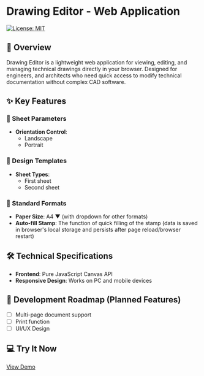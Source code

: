 # Drawing Editor - Web Application

[![License: MIT](https://img.shields.io/badge/License-MIT-yellow.svg)](https://opensource.org/licenses/MIT)

## 🚀 Overview

Drawing Editor is a lightweight web application for viewing, editing, and managing technical drawings directly in your browser. Designed for engineers, and architects who need quick access to modify technical documentation without complex CAD software.

## ✨ Key Features

### 📐 Sheet Parameters
- **Orientation Control**:
  - Landscape
  - Portrait

### 🎨 Design Templates
- **Sheet Types**:
  - First sheet
  - Second sheet

### 📄 Standard Formats
- **Paper Size**: A4 ▼ (with dropdown for other formats)
- **Auto-fill Stamp**: The function of quick filling of the stamp (data is saved in browser's local storage and persists after page reload/browser restart)

## 🛠️ Technical Specifications
- **Frontend**: Pure JavaScript Canvas API
- **Responsive Design**: Works on PC and mobile devices

## 🚧 Development Roadmap (Planned Features)
- [ ] Multi-page document support
- [ ] Print function
- [ ] UI/UX Design

## 💻 Try It Now
[View Demo](https://select-stamp.onrender.com/)

